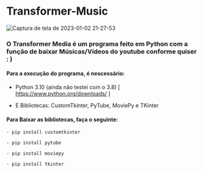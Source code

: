 # Transformer-Music

![Captura de tela de 2023-01-02 21-27-53](https://user-images.githubusercontent.com/26747693/210287660-f6b412c3-a6f0-4bfc-9c74-fa373adba633.png)

<h3> O Transformer Media é um programa feito em Python com a função de baixar Músicas/Vídeos do youtube conforme quiser : )</h3>

<h4> Para a execução do programa, é nescessário: </h4>

- Python 3.10 (ainda não testei com o 3.8) [ https://www.python.org/downloads/ ] 

- E Bibliotecas: CustomTkinter, PyTube, MoviePy e TKinter

<h4> Para Baixar as bibliotecas, faça o seguinte: </h4>

```
- pip install customtkinter
```

```
- pip install pytube
```

```
- pip install moviepy
```

```
- pip install tkinter
```

